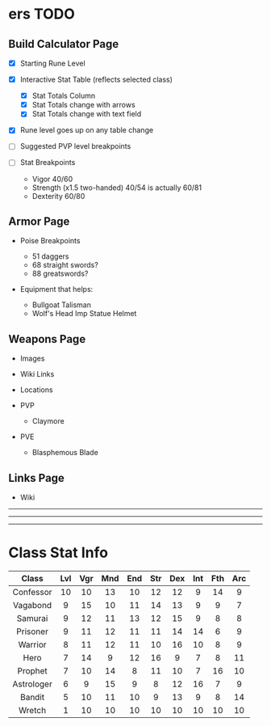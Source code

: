 # ers TODO
## Build Calculator Page
- [x] Starting Rune Level
- [x] Interactive Stat Table (reflects selected class)
  - [x] Stat Totals Column
  - [x] Stat Totals change with arrows
  - [x] Stat Totals change with text field
- [x] Rune level goes up on any table change

- [ ] Suggested PVP level breakpoints
- [ ] Stat Breakpoints
  - Vigor 40/60
  - Strength (x1.5 two-handed) 40/54 is actually 60/81
  - Dexterity 60/80

## Armor Page
- Poise Breakpoints
  - 51 daggers
  - 68 straight swords?
  - 88 greatswords?

- Equipment that helps:
  - Bullgoat Talisman
  - Wolf's Head Imp Statue Helmet

## Weapons Page
- Images
- Wiki Links
- Locations

- PVP
  - Claymore
- PVE
  - Blasphemous Blade

## Links Page
- Wiki

---
---
---

# Class Stat Info
| Class | Lvl | Vgr | Mnd | End | Str | Dex | Int | Fth | Arc |
| :-: | :-: | :-: | :-: | :-: | :-: | :-: | :-: | :-: | :-: |
| Confessor | 10 | 10 | 13 | 10 | 12 | 12 |  9 | 14 |  9 |
| Vagabond | 9 | 15 | 10 | 11 | 14 | 13 |  9 |  9 |  7 |
| Samurai | 9 | 12 | 11 | 13 | 12 | 15 |  9 | 8 | 8 |
| Prisoner | 9 | 11 | 12 | 11 | 11 | 14 | 14 |  6 |  9 |
| Warrior | 8 | 11 | 12 | 11 | 10 | 16 | 10 | 8 | 9 |
| Hero | 7 | 14 |  9 | 12 | 16 |  9 |  7 |  8 | 11 |
| Prophet | 7 | 10 | 14 | 8 | 11 | 10 |  7 | 16 | 10 |
| Astrologer |  6 |  9 | 15 |  9 |  8 | 12 | 16 |  7 |  9 |
| Bandit | 5 | 10 | 11 | 10 |  9 | 13 |  9 | 8 | 14 |
| Wretch | 1 | 10 | 10 | 10 | 10 | 10 | 10 | 10 | 10 |

